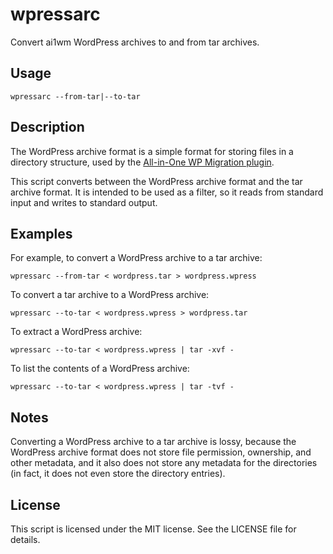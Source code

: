 # wpressarc

Convert ai1wm WordPress archives to and from tar archives.

## Usage

```
wpressarc --from-tar|--to-tar
```

## Description

The WordPress archive format is a simple format for storing files in a
directory structure, used by the
[All-in-One WP Migration plugin](https://wordpress.org/plugins/all-in-one-wp-migration/).

This script converts between the WordPress archive format and the tar
archive format. It is intended to be used as a filter, so it reads from
standard input and writes to standard output.

## Examples

For example, to convert a WordPress archive to a tar archive:

```
wpressarc --from-tar < wordpress.tar > wordpress.wpress
```

To convert a tar archive to a WordPress archive:

```
wpressarc --to-tar < wordpress.wpress > wordpress.tar
```

To extract a WordPress archive:

```
wpressarc --to-tar < wordpress.wpress | tar -xvf -
```

To list the contents of a WordPress archive:

```
wpressarc --to-tar < wordpress.wpress | tar -tvf -
```

## Notes

Converting a WordPress archive to a tar archive is lossy, because the
WordPress archive format does not store file permission, ownership,
and other metadata, and it also does not store any metadata for the
directories (in fact, it does not even store the directory entries).

## License

This script is licensed under the MIT license. See the LICENSE file
for details.
